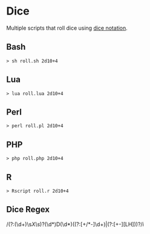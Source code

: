 # Dice

Multiple scripts that roll dice using [dice notation](https://en.wikipedia.org/wiki/Dice_notation).

## Bash

```
> sh roll.sh 2d10+4
```

## Lua

```
> lua roll.lua 2d10+4
```

## Perl

```
> perl roll.pl 2d10+4
```

## PHP

```
> php roll.php 2d10+4
```

## R

```
> Rscript roll.r 2d10+4
```

## Dice Regex

/(?:(\d+)\s*X\s*)?(\d*)D(\d*)((?:[+\/*-]\d+)|(?:[+-][LH]))?/i